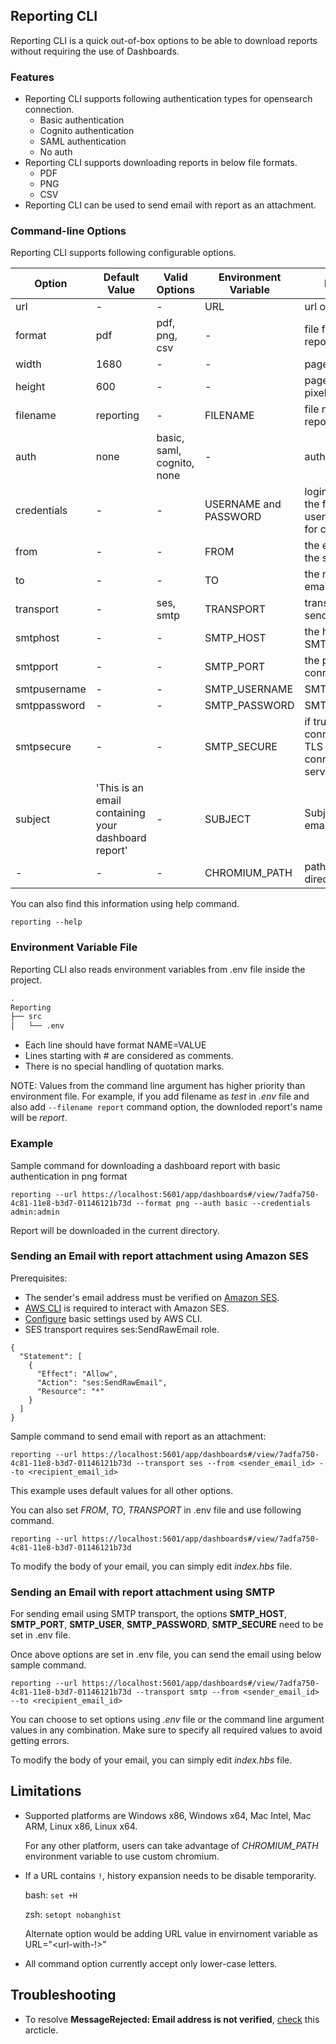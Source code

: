 ## Reporting CLI

Reporting CLI is a quick out-of-box options to be able to download reports without requiring the use of Dashboards.

### Features

- Reporting CLI supports following authentication types for opensearch connection.
    - Basic authentication
    - Cognito authentication
    - SAML authentication
    - No auth
- Reporting CLI supports downloading reports in below file formats.
    - PDF
    - PNG
    - CSV
- Reporting CLI can be used to send email with report as an attachment.   

### Command-line Options

Reporting CLI supports following configurable options.

Option | Default Value | Valid Options |  Environment Variable | Description
-- | --- | --- | --- | --- |
url | - | - | URL | url of the report
format | pdf | pdf, png, csv | - | file formart of the report
width | 1680 | - | - | page width in pixels
height | 600 | - | - | page height in pixels
filename | reporting | - | FILENAME | file name of the report
auth | none | basic, saml, cognito, none | - | authentication type
credentials | - | - | USERNAME and PASSWORD | login credentials in the format of username:password for connecting to url
from | - | - | FROM | the email address of the sender
to | - | - | TO | the recipient of the email
transport | - | ses, smtp | TRANSPORT | transport for sending the email
smtphost | - | - | SMTP_HOST | the hostname of the SMTP server
smtpport | - | - | SMTP_PORT | the port for connection
smtpusername | - | - | SMTP_USERNAME | SMTP username
smtppassword | - | - | SMTP_PASSWORD | SMTP password
smtpsecure | - | - | SMTP_SECURE | if true the connection will use TLS when connecting to server.
subject | 'This is an email containing your dashboard report' | - | SUBJECT |Subject for the email
| - | - | - | CHROMIUM_PATH | path to chromium directory

You can also find this information using help command.
```
reporting --help
```

### Environment Variable File

Reporting CLI also reads environment variables from .env file inside the project. 

```md
.
Reporting
├── src
│   └── .env
```

- Each line should have format NAME=VALUE
- Lines starting with # are considered as comments.
- There is no special handling of quotation marks.

NOTE: Values from the command line argument has higher priority than environment file. For example, if you add filename as *test* in *.env* file and also add `--filename report` command option, the downloded report's name will be *report*.

### Example

Sample command for downloading a dashboard report with basic authentication in png format
```
reporting --url https://localhost:5601/app/dashboards#/view/7adfa750-4c81-11e8-b3d7-01146121b73d --format png --auth basic --credentials admin:admin
```
Report will be downloaded in the current directory.

### Sending an Email with report attachment using Amazon SES

Prerequisites:
- The sender's email address must be verified on [Amazon SES](https://aws.amazon.com/ses/).
- [AWS CLI](https://docs.aws.amazon.com/cli/latest/userguide/cli-chap-welcome.html) is required to interact with Amazon SES. 
- [Configure](https://docs.aws.amazon.com/cli/latest/userguide/cli-configure-quickstart.html#cli-configure-quickstart-config) basic settings used by AWS CLI.
-  SES transport requires ses:SendRawEmail role.
```
{
  "Statement": [
    {
      "Effect": "Allow",
      "Action": "ses:SendRawEmail",
      "Resource": "*"
    }
  ]
}
```

Sample command to send email with report as an attachment:
```
reporting --url https://localhost:5601/app/dashboards#/view/7adfa750-4c81-11e8-b3d7-01146121b73d --transport ses --from <sender_email_id> --to <recipient_email_id>
```
This example uses default values for all other options.

You can also set *FROM*, *TO*, *TRANSPORT* in .env file and use following command. 
```
reporting --url https://localhost:5601/app/dashboards#/view/7adfa750-4c81-11e8-b3d7-01146121b73d
```

To modify the body of your email, you can simply edit *index.hbs* file.


### Sending an Email with report attachment using SMTP

For sending email using SMTP transport, the options **SMTP_HOST**, **SMTP_PORT**, **SMTP_USER**, **SMTP_PASSWORD**, **SMTP_SECURE** need to be set in .env file.

Once above options are set in .env file, you can send the email using below sample command.
```
reporting --url https://localhost:5601/app/dashboards#/view/7adfa750-4c81-11e8-b3d7-01146121b73d --transport smtp --from <sender_email_id> --to <recipient_email_id>
```

You can choose to set options using *.env* file or the command line argument values in any combination. Make sure to specify all required values to avoid getting errors.

To modify the body of your email, you can simply edit *index.hbs* file.

## Limitations
- Supported platforms are Windows x86, Windows x64, Mac Intel, Mac ARM, Linux x86, Linux x64.
  
  For any other platform, users can take advantage of *CHROMIUM_PATH* environment variable to use custom chromium.

- If a URL contains `!`, history expansion needs to be disable temporarity. 

  bash: `set +H`

  zsh: `setopt nobanghist`


  Alternate option would be adding URL value in envirnoment variable as URL="<url-with-!>" 

- All command option currently accept only lower-case letters.

## Troubleshooting

- To resolve **MessageRejected: Email address is not verified**, [check](https://aws.amazon.com/premiumsupport/knowledge-center/ses-554-400-message-rejected-error/) this arcticle.